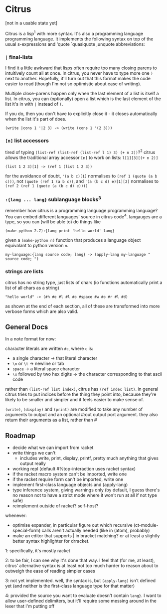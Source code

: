 
# Citrus

[not in a usable state yet]

Citrus is a lisp<sup>1</sup> with more syntax. It's also a programming language programming language.
It implements the following syntax on top of the usual s-expressions and 'quote `quasiquote ,unquote abbreviations:

### `|` final-lists
I find it a little awkward that lisps often require too many closing parens to intuitively count all at once. In citrus, you never have to type more one `)` next to another. Hopefully, it'll turn out that this format makes the code easier to read (though I'm not so optimistic about ease of writing).

Multiple close-parens happen only when the last element of a list is itself a list. In citrus, you can (optionally) open a list which is the last element of the list it's in with `|` instead of `(`.

If you do, then you don't have to explicitly close it - it closes automatically when the list it's part of does.

```
(write |cons 1 '|2 3) -> (write (cons 1 '(2 3)))
```

### `[n]` list accessors
tired of typing `(list-ref (list-ref (list-ref l 1) 3) (+ n 2))`?<sup>2</sup> citrus allows the traditional array accessor `[n]` to work on lists: `l[1][3][(+ n 2)]`

```
(list 1 2 3)[1] -> (ref 1 (list 1 2 3))

```
for the avoidance of doubt, `'(a b c)[1]` normalises to `(ref 1 (quote (a b c)))`, not `(quote (ref 1 (a b c))`, and `'(a (b c d) e)[1][2]` normalises to `(ref 2 (ref 1 (quote (a (b c d) e))))`

### `:{lang ... lang}` sublanguage blocks<sup>3</sup>
remember how citrus is a programming language programming language? You can embed different languages' source in citrus code<sup>4</sup>. langauges are a type, so you can (will be able to) do things like
```
(make-python 2.7):{lang print 'hello world' lang}
```
given a `(make-python n)` function that produces a language object equivalant to python version `n`.
```
my-language:{lang source code; lang} -> (apply-lang my-language " source code; ")
```

### strings are lists
citrus has no string type, just lists of chars (io functions automatically print a list of all chars as a string)
```
"hello world" -> (#h #e #l #l #o #space #w #o #r #l #d)
```


as shown at the end of each section, all of these are transformed into more verbose forms which are also valid.

## General Docs
In a note format for now:

character literals are written `#c`, where `c` is:
- a single character -> that literal character
- `\n` or `\t` -> newline or tab
- `space` -> a literal space character
- `\x` followed by two hex digits -> the character corresponding to that ascii code


rather than `(list-ref list index)`, citrus has `(ref index list)`. in general citrus tries to put indices before the thing they point into, because they're likely to be smaller and simpler and it feels easier to make sense of.

`(write)`, `(display)` and `(print)` are modified to take any number of arguments to output and an optional #:out output port argument. they also return their arguments as a list, rather than #<void>

## Roadmap

- decide what we can import from racket
- write things we can't
  - includes write, print, display, printf, pretty much anything that gives output really
- working repl (default #%top-interaction uses racket syntax)
- if the racket macro system can't be imported, write one
- if the racket require form can't be imported, write one
- implement first-class language objects and (apply-lang)
- type inference system, giving warnings only (by default, I guess there's no reason not to have a strict mode where it won't run at all if not type safe)
- reimplement outside of racket? self-host?

whenever:
- optimise expander, in particular figure out which recursive (ct-module-special-form) calls aren't actually needed (like in (atom), probably)
- make an editor that supports | in bracket matching? or at least a slightly better syntax highlighter for drracket.


1: specifically, it's mostly racket

2: to be fair, I can see why it's done that way. I feel that (for me, at least), citrus' alternative syntax is at least not too much harder to reason about to outweigh the ease of reading simpler cases

3: not yet implemented. well, the syntax is, but `(apply-lang)` isn't defined yet (and neither is the first-class language type for that matter)

4: provided the source you want to evaluate doesn't contain `lang}`. I want to allow user-defined delimiters, but it'll require some messing around in the lexer that I'm putting off
